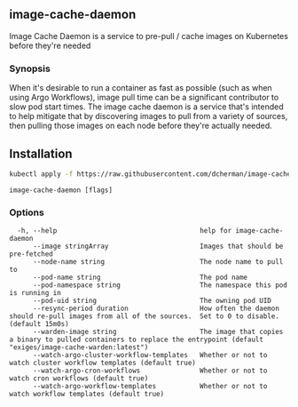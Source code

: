 ## image-cache-daemon

Image Cache Daemon is a service to pre-pull / cache images on Kubernetes before they're needed

### Synopsis

When it's desirable to run a container as fast as possible (such as when using Argo Workflows), image pull
time can be a significant contributor to slow pod start times.  The image cache daemon is a service that's intended to help
mitigate that by discovering images to pull from a variety of sources, then pulling those images on each node before they're
actually needed.

## Installation

```bash
kubectl apply -f https://raw.githubusercontent.com/dcherman/image-cache-daemon/master/manifests/install.yaml -n image-cache-daemon
```

```
image-cache-daemon [flags]
```

### Options

```
  -h, --help                                    help for image-cache-daemon
      --image stringArray                       Images that should be pre-fetched
      --node-name string                        The node name to pull to
      --pod-name string                         The pod name
      --pod-namespace string                    The namespace this pod is running in
      --pod-uid string                          The owning pod UID
      --resync-period duration                  How often the daemon should re-pull images from all of the sources.  Set to 0 to disable. (default 15m0s)
      --warden-image string                     The image that copies a binary to pulled containers to replace the entrypoint (default "exiges/image-cache-warden:latest")
      --watch-argo-cluster-workflow-templates   Whether or not to watch cluster workflow templates (default true)
      --watch-argo-cron-workflows               Whether or not to watch cron workflows (default true)
      --watch-argo-workflow-templates           Whether or not to watch workflow templates (default true)
```